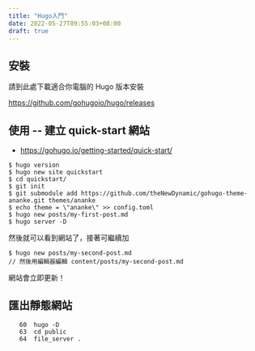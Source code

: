 ```yaml
---
title: "Hugo入門"
date: 2022-05-27T09:55:03+08:00
draft: true
---
```


## 安裝

請到此處下載適合你電腦的 Hugo 版本安裝

https://github.com/gohugoio/hugo/releases


## 使用 -- 建立 quick-start 網站

* https://gohugo.io/getting-started/quick-start/

```
$ hugo version
$ hugo new site quickstart
$ cd quickstart/
$ git init
$ git submodule add https://github.com/theNewDynamic/gohugo-theme-ananke.git themes/ananke
$ echo theme = \"ananke\" >> config.toml
$ hugo new posts/my-first-post.md
$ hugo server -D
```

然後就可以看到網站了，接著可繼續加

```
$ hugo new posts/my-second-post.md
// 然後用編輯器編輯 content/posts/my-second-post.md

```

網站會立即更新！

## 匯出靜態網站

```
   60  hugo -D
   63  cd public
   64  file_server .
```

